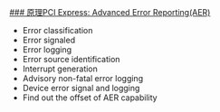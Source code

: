 
[### 原理PCI Express: Advanced Error Reporting(AER)](https://datongfirmware.blogspot.com/2020/05/pci-express-advanced-error-reportingaer.html)
* Error classification
* Error signaled
* Error logging
* Error source identification
* Interrupt generation
* Advisory non-fatal error logging
* Device error signal and logging
* Find out the offset of AER capability